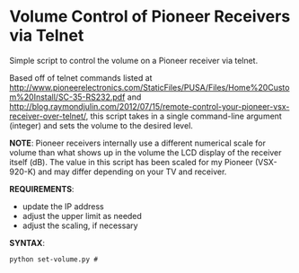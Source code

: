 # Volume Control of Pioneer Receivers via Telnet
Simple script to control the volume on a Pioneer receiver via telnet.

Based off of telnet commands listed at http://www.pioneerelectronics.com/StaticFiles/PUSA/Files/Home%20Custom%20Install/SC-35-RS232.pdf and http://blog.raymondjulin.com/2012/07/15/remote-control-your-pioneer-vsx-receiver-over-telnet/, this script takes in a single command-line argument (integer) and sets the volume to the desired level.

**NOTE**: Pioneer receivers internally use a different numerical scale for volume than what shows up in the volume the LCD display of the receiver itself (dB). The value in this script has been scaled for my Pioneer (VSX-920-K) and may differ depending on your TV and receiver.

**REQUIREMENTS**:
- update the IP address
- adjust the upper limit as needed
- adjust the scaling, if necessary

**SYNTAX**: 
```
python set-volume.py #
```
